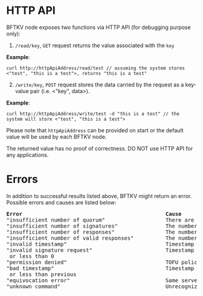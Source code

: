 # HTTP API
BFTKV node exposes two functions via HTTP API (for debugging purpose only): 

1. `/read/key`, `GET` request returns the value associated with the `key`

**Example**:

```
curl http://httpApiAddress/read/test // assuming the system stores <"test", "this is a test">, returns "this is a test"
```

2. `/write/key`, `POST` request stores the data carried by the request as a key-value pair (i.e. <"key", data>).

**Example**:

```
curl http://httpApiAddress/write/test -d "this is a test" // the system will store <"test", "this is a test">
```

Please note that `httpApiAddress` can be provided on start or the default value will be used by each BFTKV node.

The returned value has no proof of correctness. DO NOT use HTTP API for any applications.

# Errors
In addition to successful results listed above, BFTKV might return an error. Possible errors and causes are listed below:

<pre>
<b>Error</b>                                             <b>Cause</b>
"insufficient number of quorum"                   There are not enough responses from servers to make a quorum
"insufficient number of signatures"               The number of signatures for the <key, value> is below threshold
"insufficient number of responses"                The number of responses from servers is below threshold
"insufficient number of valid responses"          The number of valid responses from servers is below threshold
"invalid timestamp"                               Timestamp is <code>MaxUint64</code>
"invalid signature request"                       Timestamp difference is more than <code>maxTimestampDiff</code> or less than 0
"permission denied"                               TOFU policy error
"bad timestamp"                                   Timestamp difference is more than <code>maxTimestampDiff</code> or less than previous
"equivocation error"                              Same servers signed same key and timestamp with a different value
"unknown command"                                 Unrecognized command
</pre>

